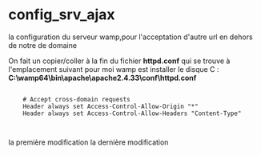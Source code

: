 # config_srv_ajax
la configuration  du serveur wamp,pour l'acceptation d'autre url en dehors de notre de domaine

On fait un copier/coller à la fin du fichier **httpd.conf** qui se trouve à l'emplacement suivant pour moi wamp est
installer le disque C :
**C:\wamp64\bin\apache\apache2.4.33\conf\httpd.conf**
<pre>
<code> <IfModule mod_headers.c>
	# Accept cross-domain requests
	Header always set Access-Control-Allow-Origin "*"
	Header always set Access-Control-Allow-Headers "Content-Type"
</IfModule>

</code></pre>
la première modification 
la dernière modification
